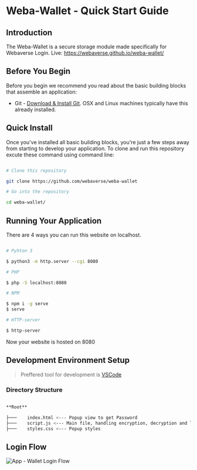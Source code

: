 # Weba-Wallet - Quick Start Guide

## Introduction

The Weba-Wallet is a secure storage module made specifically for Webaverse Login.
Live: https://webaverse.github.io/weba-wallet/

 ## Before You Begin
 
Before you begin we recommend you read about the basic building blocks that assemble an application:
* Git - [Download & Install Git](https://git-scm.com/downloads). OSX and Linux machines typically have this already installed.


## Quick Install

Once you've installed all basic building blocks, you're just a few steps away from starting to develop your application. To clone and run this repository excute these command using command line:


```bash

# Clone this repository

git clone https://github.com/webaverse/weba-wallet

# Go into the repository

cd weba-wallet/

```


## Running Your Application


There are 4 ways you can run this website on localhost.
```bash

# Pyhton 3

$ python3 -m http.server --cgi 8080

# PHP

$ php -S localhost:8080

# NPM

$ npm i -g serve
$ serve

# HTTP-server

$ http-server
```

Now your website is hosted on 8080

## Development Environment Setup

  
> Preffered tool for development is [VSCode](https://code.visualstudio.com/download)
  
### Directory Structure

```bash

**Root**

├───	index.html <--- Popup view to get Password
├───	script.js <--- Main file, handling encryption, decryption and localStorage etc.
├───	styles.css <--- Popup styles

```

## Login Flow

![App - Wallet Login Flow](https://i.ibb.co/Yfgw5N8/Wallet.jpg)